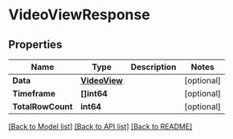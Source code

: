 # VideoViewResponse

## Properties
Name | Type | Description | Notes
------------ | ------------- | ------------- | -------------
**Data** | [**VideoView**](VideoView.md) |  | [optional] 
**Timeframe** | **[]int64** |  | [optional] 
**TotalRowCount** | **int64** |  | [optional] 

[[Back to Model list]](../README.md#documentation-for-models) [[Back to API list]](../README.md#documentation-for-api-endpoints) [[Back to README]](../README.md)


